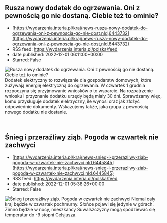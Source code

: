 ## Rusza nowy dodatek do ogrzewania. Oni z pewnością go nie dostaną. Ciebie też to ominie?
 - [https://wydarzenia.interia.pl/kraj/news-rusza-nowy-dodatek-do-ogrzewania-oni-z-pewnoscia-go-nie-dost,nId,6443732](https://wydarzenia.interia.pl/kraj/news-rusza-nowy-dodatek-do-ogrzewania-oni-z-pewnoscia-go-nie-dost,nId,6443732)
 - RSS feed: https://wydarzenia.interia.pl/polska/feed
 - date published: 2022-12-01 06:11:00+00:00
 - Starred: False

<p><a href="https://wydarzenia.interia.pl/kraj/news-rusza-nowy-dodatek-do-ogrzewania-oni-z-pewnoscia-go-nie-dost,nId,6443732"><img align="left" alt="Rusza nowy dodatek do ogrzewania. Oni z pewnością go nie dostaną. Ciebie też to ominie?" src="https://i.iplsc.com/rusza-nowy-dodatek-do-ogrzewania-oni-z-pewnoscia-go-nie-dost/000GF3FCBPN6W2LT-C321.jpg" /></a>Dodatek elektryczny to rozwiązanie dla gospodarstw domowych, które zużywają energię elektryczną do ogrzewania. W czwartek 1 grudnia rozpoczyna się przyjmowanie wniosków o to wsparcie. Na rozpatrzenie wniosku i przyznanie dodatku urzędy będą miały 30 dni. Sprawdzamy więc, komu przysługuje dodatek elektryczny, ile wynosi oraz jak złożyć odpowiednie dokumenty. Wskazujemy także, jaka grupa z pewnością nowego dodatku nie dostanie.</p><br clear="all" />

## Śnieg i przeraźliwy ziąb. Pogoda w czwartek nie zachwyci
 - [https://wydarzenia.interia.pl/kraj/news-snieg-i-przerazliwy-ziab-pogoda-w-czwartek-nie-zachwyci,nId,6445845](https://wydarzenia.interia.pl/kraj/news-snieg-i-przerazliwy-ziab-pogoda-w-czwartek-nie-zachwyci,nId,6445845)
 - RSS feed: https://wydarzenia.interia.pl/polska/feed
 - date published: 2022-12-01 05:38:26+00:00
 - Starred: False

<p><a href="https://wydarzenia.interia.pl/kraj/news-snieg-i-przerazliwy-ziab-pogoda-w-czwartek-nie-zachwyci,nId,6445845"><img align="left" alt="Śnieg i przeraźliwy ziąb. Pogoda w czwartek nie zachwyci" src="https://i.iplsc.com/snieg-i-przerazliwy-ziab-pogoda-w-czwartek-nie-zachwyci/000GF8KNI1KUHXBO-C321.jpg" /></a>Niemal cały kraj będzie w czwartek pochmurny. Słońce pojawi się jedynie w górach. Zimno będzie w nocy, mieszkańcy Suwalszczyzny mogą spodziewać się temperatur do -9 stopni Celsjusza.</p><br clear="all" />
